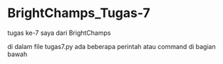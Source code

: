 # BrightChamps_Tugas-7
tugas ke-7 saya dari BrightChamps

di dalam file tugas7.py ada beberapa perintah atau command di bagian bawah 

